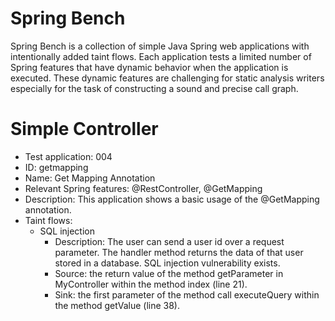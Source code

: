 # Spring Bench

Spring Bench is a collection of simple Java Spring web applications with intentionally added taint flows. 
Each application tests a limited number of Spring features that have dynamic behavior when the application is executed. 
These dynamic features are challenging for static analysis writers especially for the task of constructing a sound and precise call graph.   


# Simple Controller

* Test application: 004
* ID: getmapping
* Name: Get Mapping Annotation
* Relevant Spring features: @RestController, @GetMapping
* Description: This application shows a basic usage of the @GetMapping annotation. 
* Taint flows: 
  * SQL injection
    * Description: The user can send a user id over a request parameter. The handler method returns the data of that user stored in a database. SQL injection vulnerability exists.  
    * Source: the return value of the method getParameter in MyController within the method index (line 21).
    * Sink: the first parameter of the method call executeQuery within the method getValue (line 38).


